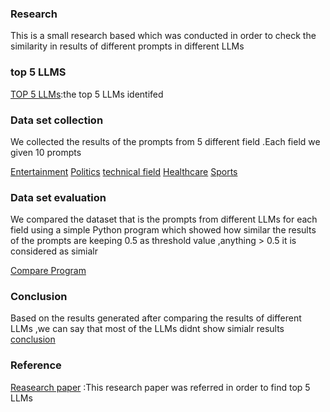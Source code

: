 ### Research

This is a small research based which was conducted in order to check the similarity in results of different prompts in different LLMs

### top 5 LLMS
[TOP 5 LLMs](https://github.com/Ash-26-J/research/blob/main/llm):the top 5 LLMs identifed 

### Data set collection 

We collected the results of the prompts from 5 different field .Each field we given 10 prompts

[Entertainment](https://github.com/Ash-26-J/research/tree/main/Folder/entertainmnet)
[Politics](https://github.com/Ash-26-J/research/tree/main/Folder/ploitical)
[technical field](https://github.com/Ash-26-J/research/tree/main/Folder/tech)
[Healthcare](https://github.com/Ash-26-J/research/tree/main/Folder/heltcare)
[Sports](https://github.com/Ash-26-J/research/tree/main/Folder/sports)

### Data set evaluation

We compared the dataset that is the prompts from different LLMs for each field using a simple Python program which showed how similar the results of the prompts are keeping 0.5 as threshold value ,anything > 0.5 it is considered as simialr

[Compare Program](https://github.com/Ash-26-J/research/blob/main/Folder/comp.py)

### Conclusion 

Based  on the results generated after comparing the results of different LLMs ,we can say that most of the LLMs didnt show simialr results
[conclusion](https://github.com/Ash-26-J/research/tree/main/Folder/conclusion)

### Reference 

[Reasearch paper](https://github.com/Ash-26-J/research/blob/main/Folder/electronics-13-01532-v2.pdf) :This research paper was referred in order to find top 5 LLMs

